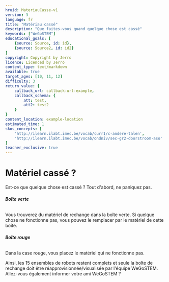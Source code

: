 ```yaml
---
hruid: MateriauCasse-v1
version: 3
language: fr
title: "Matériau cassé"
description: "Que faites-vous quand quelque chose est cassé"
keywords: ["WeGoSTEM"]
educational_goals: [
    {source: Source, id: id}, 
    {source: Source2, id: id2}
]
copyright: Copyright by Jerro
licence: Licenced by Jerro
content_type: text/markdown
available: true
target_ages: [10, 11, 12]
difficulty: 3
return_value: {
    callback_url: callback-url-example,
    callback_schema: {
        att: test,
        att2: test2
    }
}
content_location: example-location
estimated_time: 1
skos_concepts: [
    'http://ilearn.ilabt.imec.be/vocab/curr1/c-andere-talen', 
    'http://ilearn.ilabt.imec.be/vocab/ondniv/sec-gr2-doorstroom-aso'
]
teacher_exclusive: true
---
```

# Matériel cassé ?

Est-ce que quelque chose est cassé ? Tout d'abord, ne paniquez pas.

###### **Boîte verte**
Vous trouverez du matériel de rechange dans la boîte verte. Si quelque chose ne fonctionne pas, vous pouvez le remplacer par le matériel de cette boîte.

###### **Boîte rouge**
Dans la case rouge, vous placez le matériel qui ne fonctionne pas.

Ainsi, les 15 ensembles de robots restent complets et seule la boîte de rechange doit être réapprovisionnée/visualisée par l'équipe WeGoSTEM. Allez-vous également informer votre ami WeGoSTEM ?